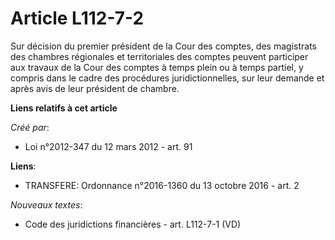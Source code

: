 # Article L112-7-2

Sur décision du premier président de la Cour des comptes, des magistrats des chambres régionales et territoriales des comptes
peuvent participer aux travaux de la Cour des comptes à temps plein ou à temps partiel, y compris dans le cadre des
procédures juridictionnelles, sur leur demande et après avis de leur président de chambre.

**Liens relatifs à cet article**

_Créé par_:

  - Loi n°2012-347 du 12 mars 2012 - art. 91

**Liens**:

  - TRANSFERE: Ordonnance n°2016-1360 du 13 octobre 2016 - art. 2

_Nouveaux textes_:

  - Code des juridictions financières - art. L112-7-1 (VD)

